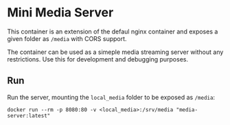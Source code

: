# Mini Media Server

This container is an extension of the defaul nginx container and exposes
a given folder as `/media` with CORS support.

The container can be used as a simeple media streaming server without any
restrictions. Use this for development and debugging purposes.

## Run

Run the server, mounting the `local_media` folder to be exposed as `/media`:

    docker run --rm -p 8080:80 -v <local_media>:/srv/media "media-server:latest"
